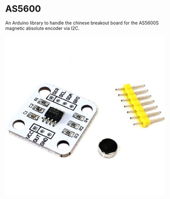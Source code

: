 # AS5600
An Arduino library to handle the chinese breakout board for the AS5600S magnetic absolute encoder via I2C.

![AS5600](images/AS5600.jpg)
